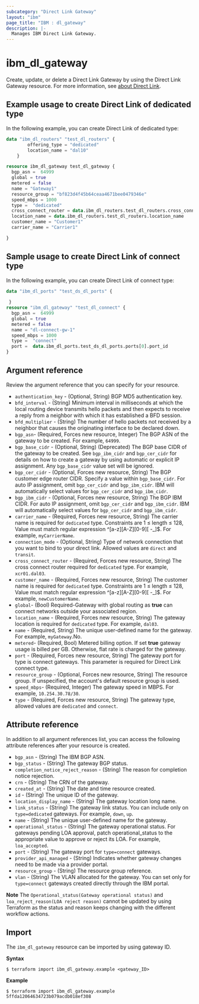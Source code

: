 ```yaml
---
subcategory: "Direct Link Gateway"
layout: "ibm"
page_title: "IBM : dl_gateway"
description: |-
  Manages IBM Direct Link Gateway.
---
```


# ibm_dl_gateway

Create, update, or delete a Direct Link Gateway by using the Direct Link Gateway resource. For more information, see [about Direct Link](https://cloud.ibm.com/docs/dl?topic=dl-dl-about).


## Example usage to create Direct Link of dedicated type
In the following example, you can create Direct Link of dedicated type:

```terraform
data "ibm_dl_routers" "test_dl_routers" {
		offering_type = "dedicated"
		location_name = "dal10"
	}

resource ibm_dl_gateway test_dl_gateway {
  bgp_asn =  64999
  global = true 
  metered = false
  name = "Gateway1"
  resource_group = "bf823d4f45b64ceaa4671bee0479346e"
  speed_mbps = 1000 
  type =  "dedicated" 
  cross_connect_router = data.ibm_dl_routers.test_dl_routers.cross_connect_routers[0].router_name
  location_name = data.ibm_dl_routers.test_dl_routers.location_name
  customer_name = "Customer1" 
  carrier_name = "Carrier1"

} 
```

## Sample usage to create Direct Link of connect type
In the following example, you can create Direct Link of connect type:


```terraform
data "ibm_dl_ports" "test_ds_dl_ports" {
 
 }
resource "ibm_dl_gateway" "test_dl_connect" {
  bgp_asn =  64999
  global = true
  metered = false
  name = "dl-connect-gw-1"
  speed_mbps = 1000
  type =  "connect"
  port =  data.ibm_dl_ports.test_ds_dl_ports.ports[0].port_id
}
```

## Argument reference
Review the argument reference that you can specify for your resource. 

- `authentication_key` - (Optional, String) BGP MD5 authentication key.
- `bfd_interval` - (String) Minimum interval in milliseconds at which the local routing device transmits hello packets and then expects to receive a reply from a neighbor with which it has established a BFD session.
- `bfd_multiplier` - (String) The number of hello packets not received by a neighbor that causes the originating interface to be declared down.
- `bgp_asn`- (Required, Forces new resource, Integer) The BGP ASN of the gateway to be created. For example, `64999`.
- `bgp_base_cidr` - (Optional, String) (Deprecated) The BGP base CIDR of the gateway to be created. See `bgp_ibm_cidr` and `bgp_cer_cidr` for details on how to create a gateway by using  automatic or explicit IP assignment. Any `bgp_base_cidr` value set will be ignored.
- `bgp_cer_cidr` - (Optional, Forces new resource, String) The BGP customer edge router CIDR. Specify a value within `bgp_base_cidr`.  For auto IP assignment, omit `bgp_cer_cidr` and `bgp_ibm_cidr`. IBM will automatically select values for `bgp_cer_cidr` and `bgp_ibm_cidr`.
- `bgp_ibm_cidr` - (Optional, Forces new resource, String) The BGP IBM CIDR. For auto IP assignment, omit `bgp_cer_cidr` and `bgp_ibm_cidr`. IBM will automatically select values for `bgp_cer_cidr` and `bgp_ibm_cidr`.
- `carrier_name` - (Required, Forces new resource, String) The carrier name is required for `dedicated` type. Constraints are 1 ≤ length ≤ 128, Value must match regular expression ^[a-z][A-Z][0-9][ -_]$. For example, `myCarrierName`.
- `connection_mode` - (Optional, String) Type of network connection that you want to bind to your direct link. Allowed values are `direct` and `transit`.
- `cross_connect_router` - (Required, Forces new resource, String) The cross connect router required for `dedicated` type. For example, `xcr01.dal03`.
- `customer_name` - (Required, Forces new resource, String) The customer name is required for `dedicated` type. Constraints are 1 ≤ length ≤ 128, Value must match regular expression ^[a-z][A-Z][0-9][ -_]$. For example, `newCustomerName`.
- `global`- (Bool) Required-Gateway with global routing as **true** can connect networks outside your associated region.
- `location_name` - (Required, Forces new resource, String) The gateway location is required for `dedicated` type. For example, `dal03`.
- `name` - (Required, String) The unique user-defined name for the gateway. For example, `myGateway`.No.
- `metered`- (Required, Bool) Metered billing option. If set **true** gateway usage is billed per GB. Otherwise, flat rate is charged for the gateway.
- `port` - (Required, Forces new resource, String) The gateway port for type is connect gateways. This parameter is required for Direct Link connect type.
- `resource_group` - (Optional, Forces new resource, String) The resource group. If unspecified, the account's default resource group is used.
- `speed_mbps`- (Required, Integer) The gateway speed in MBPS. For example, `10.254.30.78/30`.
- `type` - (Required, Forces new resource, String) The gateway type, allowed values are `dedicated` and `connect`.

## Attribute reference
In addition to all argument references list, you can access the following attribute references after your resource is created.

- `bgp_asn` - (String) The IBM BGP ASN.
- `bgp_status` - (String) The gateway BGP status.
- `completion_notice_reject_reason` - (String) The reason for completion notice rejection.
- `crn` - (String) The CRN of the gateway.
- `created_at` - (String) The date and time resource created.
- `id` - (String) The unique ID of the gateway.
- `location_display_name` - (String) The gateway location long name.
- `link_status` - (String) The gateway link status. You can include only on `type=dedicated` gateways. For example, `down`, `up`.
- `name` - (String) The unique user-defined name for the gateway.
- `operational_status` - (String) The gateway operational status. For gateways pending LOA approval, patch operational_status to the appropriate value to approve or reject its LOA. For example, `loa_accepted`.
- `port` - (String) The gateway port for `type=connect` gateways.
- `provider_api_managed` - (String) Indicates whether gateway changes need to be made via a provider portal.
- `resource_group` - (String) The resource group reference.
- `vlan` - (String) The VLAN allocated for the gateway. You can set only for `type=connect` gateways created directly through the IBM portal.

**Note**
The `Operational_status(Gateway operational status)` and `loa_reject_reason(LOA reject reason)` cannot be updated by using Terraform as the status and reason keeps changing with the different workflow actions.


## Import
The `ibm_dl_gateway` resource can be imported by using gateway ID. 

**Syntax**

```
$ terraform import ibm_dl_gateway.example <gateway_ID>
```

**Example**

```
$ terraform import ibm_dl_gateway.example 5ffda12064634723b079acdb018ef308
```

